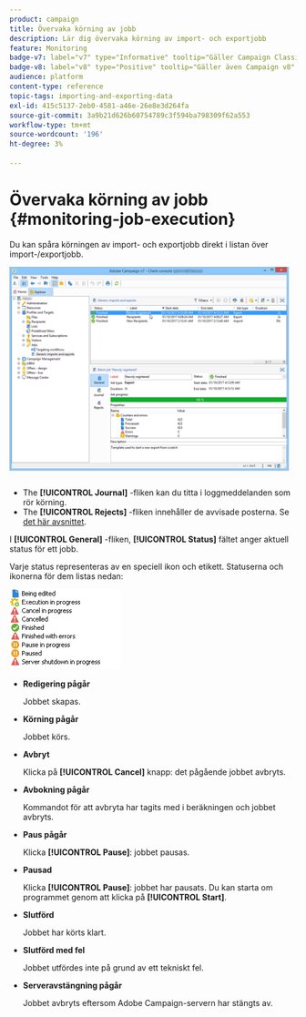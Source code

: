 ```yaml
---
product: campaign
title: Övervaka körning av jobb
description: Lär dig övervaka körning av import- och exportjobb
feature: Monitoring
badge-v7: label="v7" type="Informative" tooltip="Gäller Campaign Classic v7"
badge-v8: label="v8" type="Positive" tooltip="Gäller även Campaign v8"
audience: platform
content-type: reference
topic-tags: importing-and-exporting-data
exl-id: 415c5137-2eb0-4581-a46e-26e8e3d264fa
source-git-commit: 3a9b21d626b60754789c3f594ba798309f62a553
workflow-type: tm+mt
source-wordcount: '196'
ht-degree: 3%

---
```


# Övervaka körning av jobb {#monitoring-job-execution}



Du kan spåra körningen av import- och exportjobb direkt i listan över import-/exportjobb.

![](assets/s_ncs_user_export_list_and_details.png)

* The **[!UICONTROL Journal]** -fliken kan du titta i loggmeddelanden som rör körning.
* The **[!UICONTROL Rejects]** -fliken innehåller de avvisade posterna. Se [det här avsnittet](../../platform/using/executing-import-jobs.md#behavior-in-the-event-of-an-error).

I **[!UICONTROL General]** -fliken, **[!UICONTROL Status]** fältet anger aktuell status för ett jobb.

Varje status representeras av en speciell ikon och etikett. Statuserna och ikonerna för dem listas nedan:

![](assets/s_ncs_user_export_status.png)

* **Redigering pågår**

  Jobbet skapas.

* **Körning pågår**

  Jobbet körs.

* **Avbryt**

  Klicka på **[!UICONTROL Cancel]** knapp: det pågående jobbet avbryts.

* **Avbokning pågår**

  Kommandot för att avbryta har tagits med i beräkningen och jobbet avbryts.

* **Paus pågår**

  Klicka **[!UICONTROL Pause]**: jobbet pausas.

* **Pausad**

  Klicka **[!UICONTROL Pause]**: jobbet har pausats. Du kan starta om programmet genom att klicka på **[!UICONTROL Start]**.

* **Slutförd**

  Jobbet har körts klart.

* **Slutförd med fel**

  Jobbet utfördes inte på grund av ett tekniskt fel.

* **Serveravstängning pågår**

  Jobbet avbryts eftersom Adobe Campaign-servern har stängts av.
